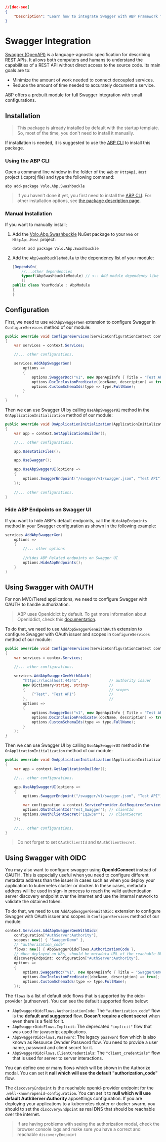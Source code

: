 ```json
//[doc-seo]
{
    "Description": "Learn how to integrate Swagger with ABP Framework for seamless REST API documentation and service connectivity with minimal setup."
}
```

# Swagger Integration

[Swagger (OpenAPI)](https://swagger.io/) is a language-agnostic specification for describing REST APIs. It allows both computers and humans to understand the capabilities of a REST API without direct access to the source code. Its main goals are to:

- Minimize the amount of work needed to connect decoupled services.
- Reduce the amount of time needed to accurately document a service.

ABP offers a prebuilt module for full Swagger integration with small configurations. 

## Installation

> This package is already installed by default with the startup template. So, most of the time, you don't need to install it manually.

If installation is needed, it is suggested to use the [ABP CLI](../../cli/index.md) to install this package.

### Using the ABP CLI

Open a command line window in the folder of the `Web` or `HttpApi.Host` project (.csproj file) and type the following command:

```bash
abp add-package Volo.Abp.Swashbuckle
```

> If you haven't done it yet, you first need to install the [ABP CLI](../../cli/index.md). For other installation options, see [the package description page](https://abp.io/package-detail/Volo.Abp.Swashbuckle).

### Manual Installation

If you want to manually install;

1. Add the [Volo.Abp.Swashbuckle](https://www.nuget.org/packages/Volo.Abp.Swashbuckle) NuGet package to your `Web` or `HttpApi.Host` project:

   `dotnet add package Volo.Abp.Swashbuckle`

2. Add the `AbpSwashbuckleModule` to the dependency list of your module:

   ```csharp
   [DependsOn(
       //...other dependencies
       typeof(AbpSwashbuckleModule) // <-- Add module dependency like that
       )]
   public class YourModule : AbpModule
   {
   }
   ```

## Configuration

First, we need to use `AddAbpSwaggerGen` extension to configure Swagger in `ConfigureServices` method of our module:

```csharp
public override void ConfigureServices(ServiceConfigurationContext context)
{
    var services = context.Services;

    //... other configurations.

    services.AddAbpSwaggerGen(
        options =>
        {
            options.SwaggerDoc("v1", new OpenApiInfo { Title = "Test API", Version = "v1" });
            options.DocInclusionPredicate((docName, description) => true);
            options.CustomSchemaIds(type => type.FullName);
        }
    );
}
```

Then we can use Swagger UI by calling `UseAbpSwaggerUI` method in the `OnApplicationInitialization` method of our module:

```csharp
public override void OnApplicationInitialization(ApplicationInitializationContext context)
{
    var app = context.GetApplicationBuilder();

    //... other configurations.

    app.UseStaticFiles();

    app.UseSwagger();

    app.UseAbpSwaggerUI(options =>
    {
        options.SwaggerEndpoint("/swagger/v1/swagger.json", "Test API");
    });
    
    //... other configurations.
}
```

### Hide ABP Endpoints on Swagger UI

If you want to hide ABP's default endpoints, call the `HideAbpEndpoints` method in your Swagger configuration as shown in the following example:

```csharp
services.AddAbpSwaggerGen(
    options => 
    {
        //... other options
        
        //Hides ABP Related endpoints on Swagger UI
        options.HideAbpEndpoints();
    }
)
```

## Using Swagger with OAUTH

For non MVC/Tiered applications, we need to configure Swagger with OAUTH to handle authorization.  

> ABP uses OpenIddict by default. To get more information about OpenIddict, check this [documentation](../../modules/openiddict.md). 

To do that, we need to use `AddAbpSwaggerGenWithOAuth` extension to configure Swagger with OAuth issuer and scopes in `ConfigureServices` method of our module:

```csharp
public override void ConfigureServices(ServiceConfigurationContext context)
{
    var services = contex.Services;

    //... other configarations.

    services.AddAbpSwaggerGenWithOAuth(
        "https://localhost:44341",             // authority issuer
        new Dictionary<string, string>         //
        {                                      // scopes
            {"Test", "Test API"}               //
        },                                     //
        options =>
        {
            options.SwaggerDoc("v1", new OpenApiInfo { Title = "Test API", Version = "v1" });
            options.DocInclusionPredicate((docName, description) => true);
            options.CustomSchemaIds(type => type.FullName);
        }
    );
}
```

Then we can use Swagger UI by calling `UseAbpSwaggerUI` method in the `OnApplicationInitialization` method of our module:

```csharp
public override void OnApplicationInitialization(ApplicationInitializationContext context)
{
    var app = context.GetApplicationBuilder();

    //... other configurations.

    app.UseAbpSwaggerUI(options =>
    {
        options.SwaggerEndpoint("/swagger/v1/swagger.json", "Test API");

        var configuration = context.ServiceProvider.GetRequiredService<IConfiguration>();
        options.OAuthClientId("Test_Swagger"); // clientId
        options.OAuthClientSecret("1q2w3e*");  // clientSecret
    });
    
    //... other configurations.
}
```

> Do not forget to set `OAuthClientId` and `OAuthClientSecret`.

## Using Swagger with OIDC

You may also want to configure swagger using **OpenIdConnect** instead of OAUTH. This is especially useful when you need to configure different metadata address than the issuer in cases such as when you deploy your application to kubernetes cluster or docker. In these cases, metadata address will be used in sign-in process to reach the valid authentication server discovery endpoint over the internet and use the internal network to validate the obtained token.

To do that, we need to use `AddAbpSwaggerGenWithOidc` extension to configure Swagger with OAuth issuer and scopes in `ConfigureServices` method of our module:

```csharp
context.Services.AddAbpSwaggerGenWithOidc(
    configuration["AuthServer:Authority"],
    scopes: new[] { "SwaggerDemo" },
    // "authorization_code"
    flows: new[] { AbpSwaggerOidcFlows.AuthorizationCode },
    // When deployed on K8s, should be metadata URL of the reachable DNS over internet like https://myauthserver.company.com
    discoveryEndpoint: configuration["AuthServer:Authority"],
    options =>
    {
        options.SwaggerDoc("v1", new OpenApiInfo { Title = "SwaggerDemo API", Version = "v1" });
        options.DocInclusionPredicate((docName, description) => true);
        options.CustomSchemaIds(type => type.FullName);
    });
```

The `flows` is a list of default oidc flows that is supported by the oidc-provider (authserver). You can see the default supported flows below:

- `AbpSwaggerOidcFlows.AuthorizationCode`: The `"authorization_code"` flow is the **default and suggested** flow. **Doesn't require a client secret** when even there is a field for it.
-  `AbpSwaggerOidcFlows.Implicit`: The deprecated `"implicit"` flow that was used for javascript applications.
- `AbpSwaggerOidcFlows.Password`: The legacy `password` flow which is also known as Resource Ownder Password flow. You need to provide a user name, password and client secret for it.
- `AbpSwaggerOidcFlows.ClientCredentials`: The `"client_credentials"` flow that is used for server to server interactions.

You can define one or many flows which will be shown in the Authorize modal. You can set it **null which will use the default "authorization_code"** flow.

The `discoveryEndpoint` is the reachable openid-provider endpoint for the `.well-known/openid-configuration`. You can set it to **null which will use default AuthServer:Authority** appsettings configuration. If you are deploying your applications to a kubernetes cluster or docker swarm, you should to set the `discoveryEndpoint` as real DNS that should be reachable over the internet. 

> If are having problems with seeing the authorization modal, check the browser console logs and make sure you have a correct and reachable `discoveryEndpoint`
